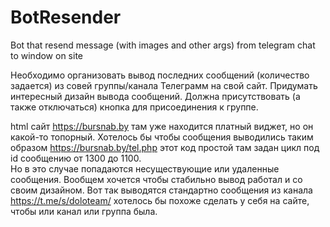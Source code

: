 # BotResender
Bot that resend message (with images and other args) from telegram chat to window on site

Необходимо организовать вывод последних сообщений (количество задается) из совей группы/канала Телеграмм на свой сайт.
Придумать интересный дизайн вывода сообщений.
Должна присутствовать (а также отключаться) кнопка для присоединения к группе.

html сайт https://bursnab.by там уже находится платный виджет, но он какой-то топорный. 
Хотелось бы чтобы сообщения выводились таким образом https://bursnab.by/tel.php этот код простой там задан цикл под id сообщению от 1300 до 1100.  
Но в это случае попадаются несуществующие или удаленные сообщения. Вообщем хочется чтобы стабильно вывод работал и со своим дизайном.
Вот так выводятся стандартно сообщения из канала https://t.me/s/doloteam/ хотелось бы похоже сделать у себя на сайте, чтобы или канал или группа была.